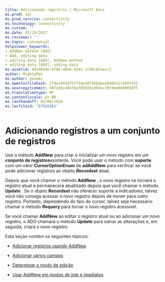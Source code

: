 ```yaml
---
title: Adicionando registros | Microsoft Docs
ms.prod: sql
ms.prod_service: connectivity
ms.technology: connectivity
ms.custom: ''
ms.date: 01/19/2017
ms.reviewer: ''
ms.topic: conceptual
helpviewer_keywords:
- AddNew method [ADO]
- ADO, editing data
- editing data [ADO], AddNew method
- editing data [ADO], adding data
ms.assetid: dd34669e-6f06-403b-9241-1c85c82aecc2
author: MightyPen
ms.author: genemi
ms.openlocfilehash: 1f4ec0934fbf75de18f460abae84b8117e99f452
ms.sourcegitcommit: b87d36c46b39af8b929ad94ec707dee8800950f5
ms.translationtype: MT
ms.contentlocale: pt-BR
ms.lasthandoff: 02/08/2020
ms.locfileid: "67926261"
---
```

# <a name="adding-records-to-a-recordset"></a>Adicionando registros a um conjunto de registros
Use o método **AddNew** para criar e inicializar um novo registro em um **conjunto de registros**existente. Você pode usar o método com **suporte** com um valor **CursorOptionEnum** de **adAddNew** para verificar se você pode adicionar registros ao objeto **Recordset** atual.

 Depois que você chamar o método **AddNew** , o novo registro se tornará o registro atual e permanecerá atualizado depois que você chamar o método **Update** . Se o objeto **Recordset** não oferecer suporte a indicadores, talvez você não consiga acessar o novo registro depois de mover para outro registro. Portanto, dependendo do tipo de cursor, talvez seja necessário chamar o método **Requery** para tornar o novo registro acessível.

 Se você chamar **AddNew** ao editar o registro atual ou ao adicionar um novo registro, o ADO chamará o método **Update** para salvar as alterações e, em seguida, criará o novo registro.

 Esta seção contém os seguintes tópicos:

-   [Adicionar registros usando AddNew](../../../ado/guide/data/adding-records-using-addnew.md)

-   [Adicionar vários campos](../../../ado/guide/data/adding-multiple-fields.md)

-   [Determinar o modo de edição](../../../ado/guide/data/determining-edit-mode.md)

-   [Usar AddNew em modos de lote e imediatos](../../../ado/guide/data/using-addnew-in-immediate-and-batch-modes.md)
